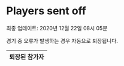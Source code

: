 # Players sent off
최종 업데이트: 2020년 12월 22일 08시 05분


경기 중 오류가 발생하는 경우 자동으로 퇴장됩니다.


| 퇴장된 참가자 |
|:---:|